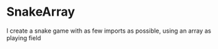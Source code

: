 # SnakeArray
I create a snake game with as few imports as possible, using an array as playing field
